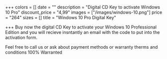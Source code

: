 +++
colors = []
date = ""
description = "Digital CD Key to activate Windows 10 Pro"
discount_price = "4,99"
images = ["/images/windows-10.png"]
price = "264"
sizes = []
title = "Windows 10 Pro Digital Key"

+++
Buy now the digital CD Key to activate your Windows 10 Professional Edition and you will recieve insntantly an email with the code to put into the activation form.

Feel free to call us or ask about payment methods or warranty therms and conditions 100% Warranted